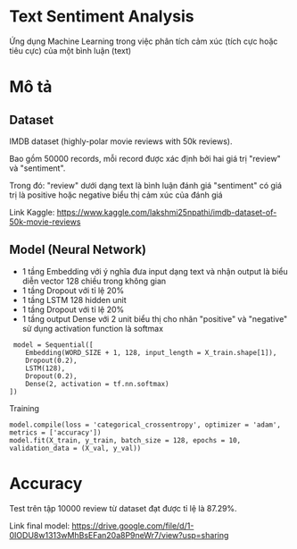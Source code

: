 # Text  Sentiment Analysis
Ứng dụng Machine Learning trong việc phân tích cảm xúc (tích cực hoặc tiêu cực) của một bình luận (text)
# Mô tả

## Dataset
IMDB dataset (highly-polar movie reviews with 50k reviews).

Bao gồm 50000 records, mỗi record được xác định bởi hai giá trị "review" và "sentiment".

Trong đó: "review" dưới dạng text là bình luận đánh giá
          "sentiment" có giá trị là positive hoặc negative biểu thị cảm xúc của đánh giá
          
Link Kaggle: https://www.kaggle.com/lakshmi25npathi/imdb-dataset-of-50k-movie-reviews

## Model (Neural Network)
* 1 tầng Embedding với ý nghĩa đưa input dạng text và nhận output là biểu diễn vector 128 chiều trong không gian
* 1 tầng Dropout với tỉ lệ 20%
* 1 tầng LSTM 128 hidden unit
* 1 tầng Dropout với tỉ lệ 20%
* 1 tầng output Dense với 2 unit biểu thị cho nhãn "positive" và "negative" sử dụng activation function là softmax
```
 model = Sequential([
    Embedding(WORD_SIZE + 1, 128, input_length = X_train.shape[1]),
    Dropout(0.2),
    LSTM(128),
    Dropout(0.2),
    Dense(2, activation = tf.nn.softmax)              
])
```

Training
```
model.compile(loss = 'categorical_crossentropy', optimizer = 'adam', metrics = ['accuracy'])
model.fit(X_train, y_train, batch_size = 128, epochs = 10, validation_data = (X_val, y_val)) 
```

# Accuracy
Test trên tập 10000 review từ dataset đạt được tỉ lệ là 87.29%.

Link final model: https://drive.google.com/file/d/1-0IODU8w1313wMhBsEFan20a8P9neWr7/view?usp=sharing

